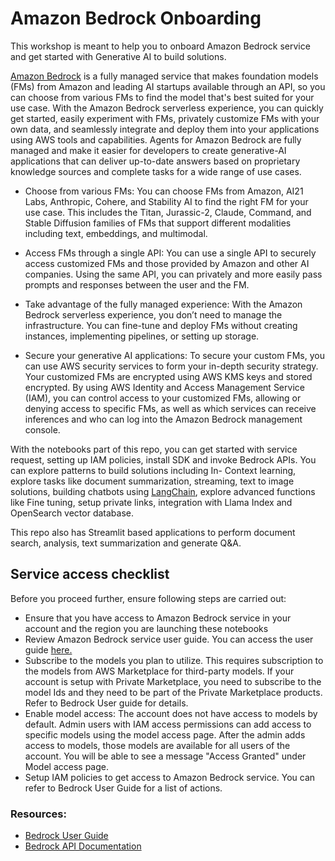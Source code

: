 # Amazon Bedrock Onboarding

This workshop is meant to help you to onboard Amazon Bedrock service and get started with Generative AI to build solutions.  

[Amazon Bedrock](https://aws.amazon.com/bedrock/) is a fully managed service that makes foundation models (FMs) from Amazon and leading AI startups available through an API, so you can choose from various FMs to find the model that's best suited for your use case. With the Amazon Bedrock serverless experience, you can quickly get started, easily experiment with FMs, privately customize FMs with your own data, and seamlessly integrate and deploy them into your applications using AWS tools and capabilities. Agents for Amazon Bedrock are fully managed and make it easier for developers to create generative-AI applications that can deliver up-to-date answers based on proprietary knowledge sources and complete tasks for a wide range of use cases.

* Choose from various FMs: You can choose FMs from Amazon, AI21 Labs, Anthropic, Cohere, and Stability AI to find the right FM for your use case. This includes the Titan, Jurassic-2, Claude, Command, and Stable Diffusion families of FMs that support different modalities including text, embeddings, and multimodal.

* Access FMs through a single API: You can use a single API to securely access customized FMs and those provided by Amazon and other AI companies. Using the same API, you can privately and more easily pass prompts and responses between the user and the FM.

* Take advantage of the fully managed experience: With the Amazon Bedrock serverless experience, you don’t need to manage the infrastructure. You can fine-tune and deploy FMs without creating instances, implementing pipelines, or setting up storage.

* Secure your generative AI applications: To secure your custom FMs, you can use AWS security services to form your in-depth security strategy. Your customized FMs are encrypted using AWS KMS keys and stored encrypted. By using AWS Identity and Access Management Service (IAM), you can control access to your customized FMs, allowing or denying access to specific FMs, as well as which services can receive inferences and who can log into the Amazon Bedrock management console.

With the notebooks part of this repo, you can get started with service request, setting up IAM policies, install SDK and invoke Bedrock APIs. You can explore patterns to build solutions including In- Context learning, explore tasks like document summarization, streaming, text to image solutions, building chatbots using [LangChain](https://python.langchain.com/docs/get_started/introduction), explore advanced functions like Fine tuning, setup private links, integration with Llama Index and OpenSearch vector database. 

This repo also has Streamlit based applications to perform document search, analysis, text summarization and generate Q&A.


## Service access checklist
Before you proceed further, ensure following steps are carried out: 

* Ensure that you have access to Amazon Bedrock service in your account and the region you are launching these notebooks
* Review Amazon Bedrock service user guide. You can access the user guide [here.](https://docs.aws.amazon.com/bedrock/latest/userguide/what-is-service.html)
* Subscribe to the models you plan to utilize. This requires subscription to the models from AWS Marketplace for third-party models. If your account is setup with Private Marketplace, you need to subscribe to the model Ids and they need to be part of the Private Marketplace products. Refer to Bedrock User guide for details.
* Enable model access: The account does not have access to models by default. Admin users with IAM access permissions can add access to specific models using the model access page. After the admin adds access to models, those models are available for all users of the account. You will be able to see a message "Access Granted" under Model access page.
* Setup IAM policies to get access to Amazon Bedrock service. You can refer to Bedrock User Guide for a list of actions.


### Resources:

* [Bedrock User Guide](https://docs.aws.amazon.com/bedrock/latest/userguide/what-is-service.html)
* [Bedrock API Documentation](https://docs.aws.amazon.com/bedrock/latest/APIReference/welcome.html)
